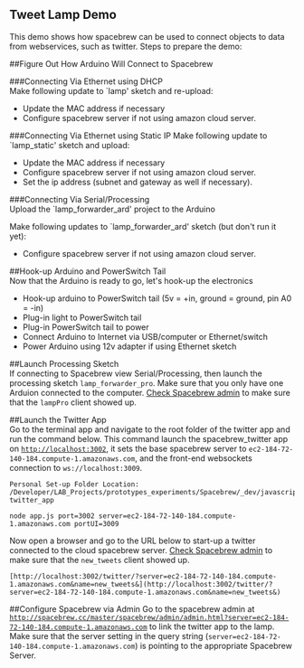 Tweet Lamp Demo
---------------

This demo shows how spacebrew can be used to connect objects to data from webservices, such as twitter. Steps to prepare the demo:  
  
##Figure Out How Arduino Will Connect to Spacebrew  
  
###Connecting Via Ethernet using DHCP  
Make following update to `lamp' sketch and re-upload:  
* Update the MAC address if necessary  
* Configure spacebrew server if not using amazon cloud server.  
  
###Connecting Via Ethernet using Static IP
Make following update to `lamp_static' sketch and upload:  
* Update the MAC address if necessary  
* Configure spacebrew server if not using amazon cloud server.  
* Set the ip address (subnet and gateway as well if necessary).  
  
###Connecting Via Serial/Processing  
Upload the `lamp_forwarder_ard' project to the Arduino  
  
Make following updates to `lamp_forwarder_ard' sketch (but don't run it yet):  
* Configure spacebrew server if not using amazon cloud server.  
   
##Hook-up Arduino and PowerSwitch Tail  
Now that the Arduino is ready to go, let's hook-up the electronics  
* Hook-up arduino to PowerSwitch tail (5v = +in, ground = ground, pin A0 = -in)  
* Plug-in light to PowerSwitch tail  
* Plug-in PowerSwitch tail to power   
* Connect Arduino to Internet via USB/computer or Ethernet/switch  
* Power Arduino using 12v adapter if using Ethernet sketch  

##Launch Processing Sketch  
If connecting to Spacebrew view Serial/Processing, then launch the processing sketch `lamp_forwarder_pro`. Make sure that you only have one Arduion connected to the computer. [Check Spacebrew admin](http://spacebrew.cc/master/spacebrew/admin/admin.html?server=ec2-184-72-140-184.compute-1.amazonaws.com) to make sure that the `lampPro` client showed up.

##Launch the Twitter App  
Go to the terminal app and navigate to the root folder of the twitter app and run the command below. This command launch the spacebrew_twitter app on [`http://localhost:3002`](http://localhost:3002), it sets the base spacebrew server to `ec2-184-72-140-184.compute-1.amazonaws.com`, and the front-end websockets connection to `ws://localhost:3009`.  

```
Personal Set-up Folder Location:
/Developer/LAB_Projects/prototypes_experiments/Spacebrew/_dev/javascript/spacebrew-twitter_app
```
  
```
node app.js port=3002 server=ec2-184-72-140-184.compute-1.amazonaws.com portUI=3009  
```  

Now open a browser and go to the URL below to start-up a twitter connected to the cloud spacebrew server. [Check Spacebrew admin](http://spacebrew.cc/master/spacebrew/admin/admin.html?server=ec2-184-72-140-184.compute-1.amazonaws.com) to make sure that the `new_tweets` client showed up.
``` 
[http://localhost:3002/twitter/?server=ec2-184-72-140-184.compute-1.amazonaws.com&name=new_tweets&](http://localhost:3002/twitter/?server=ec2-184-72-140-184.compute-1.amazonaws.com&name=new_tweets&)
```

##Configure Spacebrew via Admin
Go to the spacebrew admin at [`http://spacebrew.cc/master/spacebrew/admin/admin.html?server=ec2-184-72-140-184.compute-1.amazonaws.com`](http://spacebrew.cc/master/spacebrew/admin/admin.html?server=ec2-184-72-140-184.compute-1.amazonaws.com) to link the twitter app to the lamp. Make sure that the server setting in the query string (`server=ec2-184-72-140-184.compute-1.amazonaws.com`) is pointing to the appropriate Spacebrew Server.



